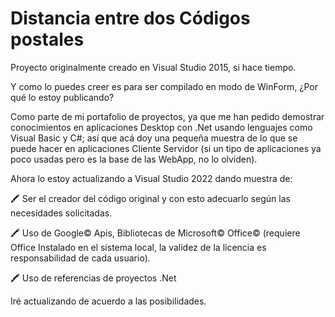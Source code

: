# Distancia entre dos Códigos postales

Proyecto originalmente creado en Visual Studio 2015, si hace tiempo.

Y como lo puedes creer es para ser compilado en modo de WinForm, ¿Por qué lo estoy publicando?

Como parte de mi portafolio de proyectos, ya que me han pedido demostrar conocimientos en aplicaciones
Desktop con .Net usando lenguajes como Visual Basic y C#; así que acá doy una pequeña muestra de lo que
se puede hacer en aplicaciones Cliente Servidor (si un tipo de aplicaciones ya poco usadas pero es la base de las WebApp, no lo olviden).

Ahora lo estoy actualizando a Visual Studio 2022 dando muestra de:

🖍️ Ser el creador del código original y con esto adecuarlo según las necesidades solicitadas.

🖍️ Uso de Google© Apis, Bibliotecas de Microsoft© Office© (requiere Office Instalado en el sistema local, la validez de la licencia es responsabilidad de cada usuario).

🖍️ Uso de referencias de proyectos .Net

Iré actualizando de acuerdo a las posibilidades.